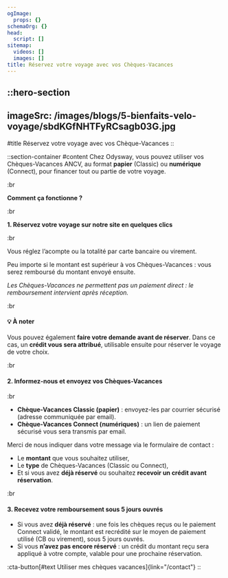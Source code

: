 ```yaml
---
ogImage:
  props: {}
schemaOrg: {}
head:
  script: []
sitemap:
  videos: []
  images: []
title: Réservez votre voyage avec vos Chèques-Vacances
---
```


::hero-section
---
imageSrc: /images/blogs/5-bienfaits-velo-voyage/sbdKGfNHTFyRCsagb03G.jpg
---
#title
Réservez votre voyage avec vos Chèque-Vacances
::

::section-container
#content
Chez Odysway, vous pouvez utiliser vos Chèques-Vacances ANCV, au format **papier** (Classic) ou **numérique** (Connect), pour financer tout ou partie de votre voyage.

:br

**Comment ça fonctionne ?**

:br

**1. Réservez votre voyage sur notre site en quelques clics**

:br

Vous réglez l’acompte ou la totalité par carte bancaire ou virement.

Peu importe si le montant est supérieur à vos Chèques-Vacances : vous serez remboursé du montant envoyé ensuite.

*Les Chèques-Vacances ne permettent pas un paiement direct : le remboursement intervient après réception.*

:br

#### **💡 À noter**

Vous pouvez également **faire votre demande avant de réserver**. Dans ce cas, un **crédit vous sera attribué**, utilisable ensuite pour réserver le voyage de votre choix.

:br

#### **2. Informez-nous et envoyez vos Chèques-Vacances**

:br

- **Chèque-Vacances Classic (papier)** : envoyez-les par courrier sécurisé (adresse communiquée par email).
- **Chèque-Vacances Connect (numériques)** : un lien de paiement sécurisé vous sera transmis par email.

Merci de nous indiquer dans votre message via le formulaire de contact :

- Le **montant** que vous souhaitez utiliser,
- Le **type** de Chèques-Vacances (Classic ou Connect),
- Et si vous avez **déjà réservé** ou souhaitez **recevoir un crédit avant réservation**.

:br

#### **3. Recevez votre remboursement sous 5 jours ouvrés**

- Si vous avez **déjà réservé** : une fois les chèques reçus ou le paiement Connect validé, le montant est recrédité sur le moyen de paiement utilisé (CB ou virement), sous 5 jours ouvrés.
- Si vous **n’avez pas encore réservé** : un crédit du montant reçu sera appliqué à votre compte, valable pour une prochaine réservation.

:cta-button[#text
Utiliser mes chèques vacances]{link="/contact"}
::
